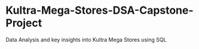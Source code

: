 # Kultra-Mega-Stores-DSA-Capstone-Project
Data Analysis and key insights into Kultra Mega Stores using SQL
